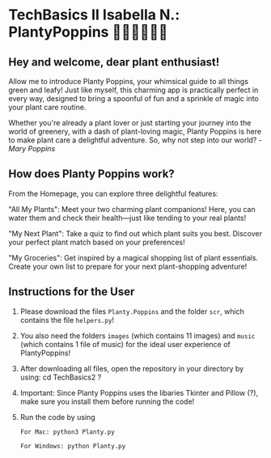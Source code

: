 # TechBasics II Isabella N.: PlantyPoppins 👒👜🐝🐛🌱🍄

## Hey and welcome, dear plant enthusiast!

Allow me to introduce Planty Poppins, your whimsical guide to all things green and leafy! Just like myself, this charming app is practically perfect in every way, designed to bring a spoonful of fun and a sprinkle of magic into your plant care routine.

Whether you're already a plant lover or just starting your journey into the world of greenery, with a dash of plant-loving magic, Planty Poppins is here to make plant care a delightful adventure. So, why not step into our world?
                                                                  *- Mary Poppins*

## How does Planty Poppins work?

From the Homepage, you can explore three delightful features:

"All My Plants": Meet your two charming plant companions! Here, you can water them and check their health—just like tending to your real plants!

"My Next Plant": Take a quiz to find out which plant suits you best. Discover your perfect plant match based on your preferences!

"My Groceries": Get inspired by a magical shopping list of plant essentials. Create your own list to prepare for your next plant-shopping adventure!

## Instructions for the User

1. Please download the files `Planty.Poppins` and the folder `scr`, which contains the file `helpers.py`!
2. You also need the folders `images` (which contains 11 images) and `music` (which contains 1 file of music) for the ideal user experience of PlantyPoppins!
3. After downloading all files, open the repository in your directory by using:
   cd TechBasics2 ?

4. Important: Since Planty Poppins uses the libaries Tkinter and Pillow (?), make sure you install them before running the code!
5. Run the code by using
   
   ```
   For Mac: python3 Planty.py
   ```
   ```
   For Windows: python Planty.py
   ```
